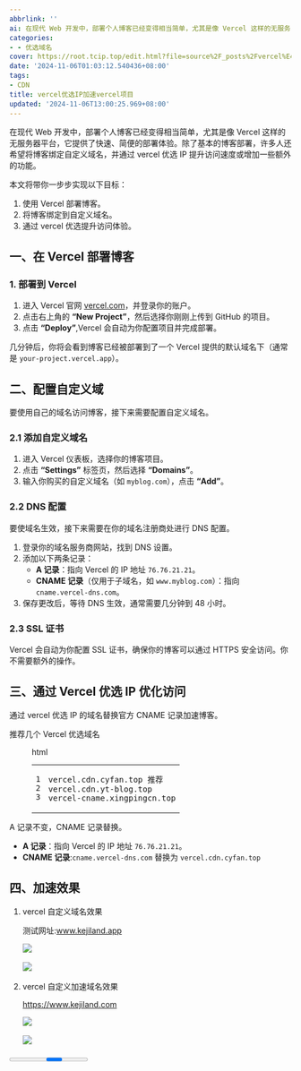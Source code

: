 ```yaml
---
abbrlink: ''
ai: 在现代 Web 开发中，部署个人博客已经变得相当简单，尤其是像 Vercel 这样的无服务...
categories:
- - 优选域名
cover: https://root.tcip.top/edit.html?file=source%2F_posts%2Fvercel%E4%BC%98%E9%80%89IP%E5%8A%A0%E9%80%9Fvercel%E9%A1%B9%E7%9B%AE%20CDN.md&postname=vercel%E4%BC%98%E9%80%89IP%E5%8A%A0%E9%80%9Fvercel%E9%A1%B9%E7%9B%AE%20CDN
date: '2024-11-06T01:03:12.540436+08:00'
tags:
- CDN
title: vercel优选IP加速vercel项目
updated: '2024-11-06T13:00:25.969+08:00'
---
```

在现代 Web 开发中，部署个人博客已经变得相当简单，尤其是像 Vercel 这样的无服务器平台，它提供了快速、简便的部署体验。除了基本的博客部署，许多人还希望将博客绑定自定义域名，并通过 vercel 优选 IP 提升访问速度或增加一些额外的功能。</p>

<p>本文将带你一步步实现以下目标：</p>
<ol>
<li>使用 Vercel 部署博客。</li>
<li>将博客绑定到自定义域名。</li>
<li>通过 vercel 优选提升访问体验。</li>
</ol>
<h2 id="一、在-Vercel-部署博客"><a title="一、在 Vercel 部署博客" class="headerlink" href="#一、在-Vercel-部署博客"></a>一、在 Vercel 部署博客</h2><h3 id="1-部署到-Vercel"><a title="1. 部署到 Vercel" class="headerlink" href="#1-部署到-Vercel"></a>1. 部署到 Vercel</h3><ol>
<li>进入 Vercel 官网 <a href="https://vercel.com/" rel="noopener">vercel.com</a>，并登录你的账户。</li>
<li>点击右上角的 <strong>“New Project”</strong>，然后选择你刚刚上传到 GitHub 的项目。</li>
<li>点击 <strong>“Deploy”</strong>,Vercel 会自动为你配置项目并完成部署。</li>
</ol>
<p>几分钟后，你将会看到博客已经被部署到了一个 Vercel 提供的默认域名下（通常是 <code>your-project.vercel.app</code>）。</p>
<h2 id="二、配置自定义域"><a title="二、配置自定义域" class="headerlink" href="#二、配置自定义域"></a>二、配置自定义域</h2><p>要使用自己的域名访问博客，接下来需要配置自定义域名。</p>
<h3 id="2-1-添加自定义域名"><a title="2.1 添加自定义域名" class="headerlink" href="#2-1-添加自定义域名"></a>2.1 添加自定义域名</h3><ol>
<li>进入 Vercel 仪表板，选择你的博客项目。</li>
<li>点击 <strong>“Settings”</strong> 标签页，然后选择 <strong>“Domains”</strong>。</li>
<li>输入你购买的自定义域名（如 <code>myblog.com</code>），点击 <strong>“Add”</strong>。</li>
</ol>
<h3 id="2-2-DNS-配置"><a title="2.2 DNS 配置" class="headerlink" href="#2-2-DNS-配置"></a>2.2 DNS 配置</h3><p>要使域名生效，接下来需要在你的域名注册商处进行 DNS 配置。</p>
<ol>
<li>登录你的域名服务商网站，找到 DNS 设置。</li>
<li>添加以下两条记录：<ul>
<li><strong>A 记录</strong>：指向 Vercel 的 IP 地址 <code>76.76.21.21</code>。</li>
<li><strong>CNAME 记录</strong>（仅用于子域名，如 <code>www.myblog.com</code>）：指向 <code>cname.vercel-dns.com</code>。</li>
</ul>
</li>
<li>保存更改后，等待 DNS 生效，通常需要几分钟到 48 小时。</li>
</ol>
<h3 id="2-3-SSL-证书"><a title="2.3 SSL 证书" class="headerlink" href="#2-3-SSL-证书"></a>2.3 SSL 证书</h3><p>Vercel 会自动为你配置 SSL 证书，确保你的博客可以通过 HTTPS 安全访问。你不需要额外的操作。</p>
<h2 id="三、通过Vercel优选IP优化访问"><a title="三、通过Vercel优选IP优化访问" class="headerlink" href="#三、通过Vercel优选IP优化访问"></a>三、通过 Vercel 优选 IP 优化访问</h2><p>通过 vercel 优选 IP 的域名替换官方 CNAME 记录加速博客。</p>
<p>推荐几个 Vercel 优选域名</p>
<figure class="highlight html"><div class="highlight-tools closed"><i class="anzhiyufont anzhiyu-icon-angle-down expand ${highlightShrinkClass}"></i><div class="code-lang">html</div><i class="anzhiyufont anzhiyu-icon-paste copy-button"></i></div><div class="__reading_mode_table_and_collapse_button_container" style="width: 264.7px;"><table __reading_mode_is_table_layout_created="true" class="__reading_mode_data_table_class"><tbody><tr><td class="gutter"><pre><span class="line">1</span><br><span class="line">2</span><br><span class="line">3</span><br></pre></td><td class="code"><pre><span class="line">vercel.cdn.cyfan.top 推荐</span><br><span class="line">vercel.cdn.yt-blog.top</span><br><span class="line">vercel-cname.xingpingcn.top</span><br></pre></td></tr></tbody></table></div></figure>

<p>A 记录不变，CNAME 记录替换。</p>
<ul>
<li><strong>A 记录</strong>：指向 Vercel 的 IP 地址 <code>76.76.21.21</code>。</li>
<li><strong>CNAME 记录</strong>:<code>cname.vercel-dns.com</code> 替换为 <code>vercel.cdn.cyfan.top</code></li>
</ul>
<h2 id="四、加速效果"><a title="四、加速效果" class="headerlink" href="#四、加速效果"></a>四、加速效果</h2><ol>
<li><p>vercel 自定义域名效果</p>
<p>测试网址:<a href="http://www.kejiland.app/" rel="noopener">www.kejiland.app</a></p>
<p><a href="https://images.2024921.xyz/images/202410252043889.png"><img src="https://images.2024921.xyz/images/202410252043889.png" class="entered exited c008" onerror="this.onerror=null,this.src="/img/404.jpg""></a></p>
<p><a href="https://images.2024921.xyz/images/202410252044185.png"><img class="entered loaded c008" onerror="this.onerror=null,this.src="/img/404.jpg"" src="https://images.2024921.xyz/images/202410252044185.png"></a></p>
</li>
<li><p>vercel 自定义加速域名效果</p>
<p><a href="https://www.kejiland.com/" rel="noopener">https://www.kejiland.com</a></p>
<p><a href="https://images.2024921.xyz/images/202410252048287.png"><img class="entered loaded c008" onerror="this.onerror=null,this.src="/img/404.jpg"" src="https://images.2024921.xyz/images/202410252048287.png"></a></p>
<p><a href="https://images.2024921.xyz/images/202410252050056.png"><img src="https://images.2024921.xyz/images/202410252050056.png" class="entered loaded c008" onerror="this.onerror=null,this.src="/img/404.jpg""></a></p></li></ol></div></div>                    <div id="__reading__mode__content_end_mark_container_id">                    <span id="content_end_mark_icon_id" style="display: block;"></span>                    </div>                    <div id="pages_pending_container_id" class="pages_pending_container_class">                        <progress class="progress_pages_pending c0010">                    </progress></div>                    <div class="__reading__mode__copyright c0010" id="copyright"></div>                </div>
